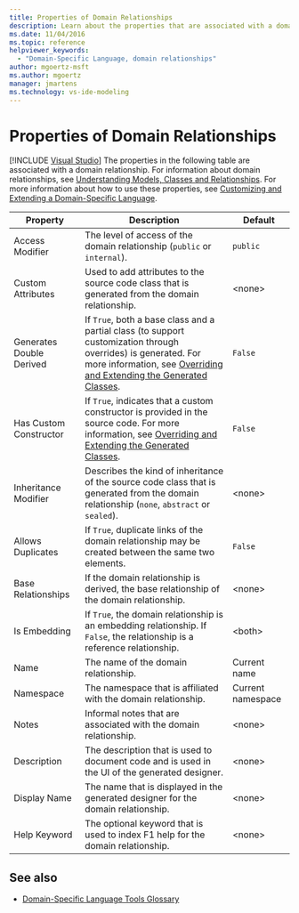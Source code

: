 ```yaml
---
title: Properties of Domain Relationships
description: Learn about the properties that are associated with a domain relationshop, like Access Modifier, Custome Attributes, and Generates Double Derived.
ms.date: 11/04/2016
ms.topic: reference
helpviewer_keywords:
  - "Domain-Specific Language, domain relationships"
author: mgoertz-msft
ms.author: mgoertz
manager: jmartens
ms.technology: vs-ide-modeling
---
```

# Properties of Domain Relationships

 [!INCLUDE [Visual Studio](~/includes/applies-to-version/vs-windows-only.md)]
The properties in the following table are associated with a domain relationship. For information about domain relationships, see [Understanding Models, Classes and Relationships](../modeling/understanding-models-classes-and-relationships.md). For more information about how to use these properties, see [Customizing and Extending a Domain-Specific Language](../modeling/customizing-and-extending-a-domain-specific-language.md).

|Property|Description|Default|
|-|-|-|
|Access Modifier|The level of access of the domain relationship (`public` or `internal`).|`public`|
|Custom Attributes|Used to add attributes to the source code class that is generated from the domain relationship.|\<none>|
|Generates Double Derived|If `True`, both a base class and a partial class (to support customization through overrides) is generated. For more information, see [Overriding and Extending the Generated Classes](../modeling/overriding-and-extending-the-generated-classes.md).|`False`|
|Has Custom Constructor|If `True`, indicates that a custom constructor is provided in the source code. For more information, see [Overriding and Extending the Generated Classes](../modeling/overriding-and-extending-the-generated-classes.md).|`False`|
|Inheritance Modifier|Describes the kind of inheritance of the source code class that is generated from the domain relationship (`none`, `abstract` or `sealed`).|\<none>|
|Allows Duplicates|If `True`, duplicate links of the domain relationship may be created between the same two elements.|`False`|
|Base Relationships|If the domain relationship is derived, the base relationship of the domain relationship.|\<none>|
|Is Embedding|If `True`, the domain relationship is an embedding relationship. If `False`, the relationship is a reference relationship.|\<both>|
|Name|The name of the domain relationship.|Current name|
|Namespace|The namespace that is affiliated with the domain relationship.|Current namespace|
|Notes|Informal notes that are associated with the domain relationship.|\<none>|
|Description|The description that is used to document code and is used in the UI of the generated designer.|\<none>|
|Display Name|The name that is displayed in the generated designer for the domain relationship.|\<none>|
|Help Keyword|The optional keyword that is used to index F1 help for the domain relationship.|\<none>|

## See also

- [Domain-Specific Language Tools Glossary](/previous-versions/bb126564(v=vs.100))